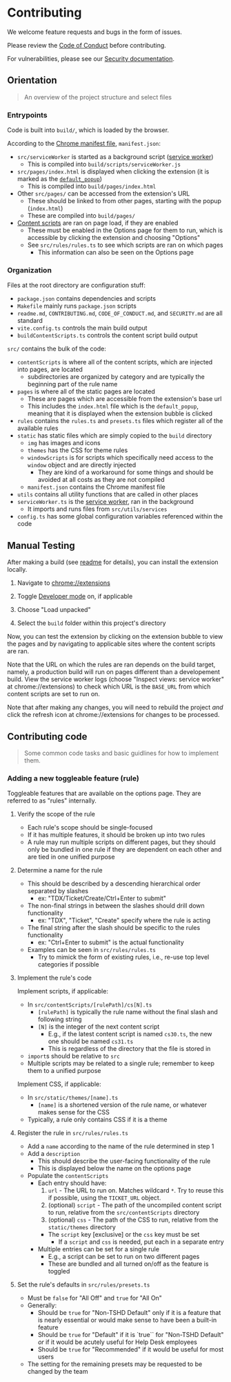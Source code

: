 # Contributing

We welcome feature requests and bugs in the form of issues.

Please review the [Code of Conduct](/CODE_OF_CONDUCT.md) before contributing.

For vulnerabilities, please see our [Security documentation](./SECURITY.md).

## Orientation

> An overview of the project structure and select files

### Entrypoints

Code is built into `build/`, which is loaded by the browser.

According to the [Chrome manifest file]((https://developer.chrome.com/docs/extensions/mv3/manifest/)), `manifest.json`:
- `src/serviceWorker` is started as a background script ([service worker](https://developer.chrome.com/docs/workbox/service-worker-overview/)) 
	- This is compiled into `build/scripts/serviceWorker.js`
- `src/pages/index.html` is displayed when clicking the extension (it is marked as the [`default_popup`](https://developer.chrome.com/docs/extensions/reference/browserAction/#popup))
	- This is compiled into `build/pages/index.html`
- Other `src/pages/` can be accessed from the extension's URL
	- These should be linked to from other pages, starting with the popup (`index.html`)
	- These are compiled into `build/pages/`
- [Content scripts](https://developer.chrome.com/docs/extensions/mv3/content_scripts/) are ran on page load, if they are enabled
	- These must be enabled in the Options page for them to run, which is accessible by clicking the extension and choosing "Options"
	- See `src/rules/rules.ts` to see which scripts are ran on which pages
		- This information can also be seen on the Options page

### Organization

Files at the root directory are configuration stuff:

- `package.json` contains dependencies and scripts
- `Makefile` mainly runs `package.json` scripts
- `readme.md`, `CONTRIBUTING.md`, `CODE_OF_CONDUCT.md`, and `SECURITY.md` are all standard
- `vite.config.ts` controls the main build output
- `buildContentScripts.ts` controls the content script build output

`src/` contains the bulk of the code:

- `contentScripts` is where all of the content scripts, which are injected into pages, are located
	- subdirectories are organized by category and are typically the beginning part of the rule name
- `pages` is where all of the static pages are located
	- These are pages which are accessible from the extension's base url
	- This includes the `index.html` file which is the `default_popup`, meaning that it is displayed when the extension bubble is clicked
- `rules` contains the `rules.ts` and `presets.ts` files which register all of the available rules
- `static` has static files which are simply copied to the `build` directory
	- `img` has images and icons
	- `themes` has the CSS for theme rules
	- `windowScripts` is for scripts which specifically need access to the `window` object and are directly injected
		- They are kind of a workaround for some things and should be avoided at all costs as they are not compiled
	- `manifest.json` contains the Chrome manifest file
- `utils` contains all utility functions that are called in other places
- `serviceWorker.ts` is the [service worker](https://developer.chrome.com/docs/workbox/service-worker-overview/), ran in the background
	- It imports and runs files from `src/utils/services`
- `config.ts` has some global configuration variables referenced within the code

## Manual Testing

After making a build (see [readme](/readme.md#buildingdeployment) for details), you can install the extension locally.

1. Navigate to [chrome://extensions](chrome://extensions)

2. Toggle [Developer mode](https://developer.chrome.com/docs/extensions/mv3/getstarted/development-basics/#load-unpacked) on, if applicable

3. Choose "Load unpacked"

4. Select the `build` folder within this project's directory

Now, you can test the extension by clicking on the extension bubble to view the pages and by navigating to applicable sites where the content scripts are ran.

Note that the URL on which the rules are ran depends on the build target, namely, a production build will run on pages different than a developement build. View the service worker logs (choose "Inspect views: service worker" at chrome://extensions) to check which URL is the `BASE_URL` from which content scripts are set to run on.

Note that after making any changes, you will need to rebuild the project *and* click the refresh icon at chrome://extensions for changes to be processed.

## Contributing code

> Some common code tasks and basic guidlines for how to implement them.

### Adding a new toggleable feature (rule)

Toggleable features that are available on the options page.
They are referred to as "rules" internally.

1. Verify the scope of the rule

	- Each rule's scope should be single-focused
	- If it has multiple features, it should be broken up into two rules
	- A rule may run multiple scripts on different pages, but they should only be bundled in one rule if they are dependent on each other
	and are tied in one unified purpose

2. Determine a name for the rule

	- This should be described by a descending hierarchical order separated by slashes
		- ex: "TDX/Ticket/Create/Ctrl+Enter to submit"
	- The non-final strings in between the slashes should drill down functionality
		- ex: "TDX", "Ticket", "Create" specify where the rule is acting
	- The final string after the slash should be specific to the rules functionality
		- ex: "Ctrl+Enter to submit" is the actual functionality
	- Examples can be seen in `src/rules/rules.ts`
		- Try to mimick the form of existing rules, i.e., re-use top level categories if possible

3. Implement the rule's code

	Implement scripts, if applicable:

	- In `src/contentScripts/[rulePath]/cs[N].ts`
		- `[rulePath]` is typically the rule name without the final slash and following string
		- `[N]` is the integer of the next content script
			- E.g., if the latest content script is named `cs30.ts`, the new one should be named `cs31.ts`
			- This is regardless of the directory that the file is stored in
	- `import`s should be relative to `src`
	- Multiple scripts may be related to a single rule; remember to keep them to a unified purpose

	Implement CSS, if applicable:

	- In `src/static/themes/[name].ts`
		- `[name]` is a shortened version of the rule name, or whatever makes sense for the CSS
	- Typically, a rule only contains CSS if it is a theme

4. Register the rule in `src/rules/rules.ts`

	- Add a `name` according to the name of the rule determined in step 1
	- Add a `description`
		- This should describe the user-facing functionality of the rule
		- This is displayed below the name on the options page
	- Populate the `contentScripts`
		- Each entry should have:
			1. `url` - The URL to run on. Matches wildcard `*`. Try to reuse this if possible, using the `TICKET_URL` object.
			2. (optional) `script` - The path of the uncompiled content script to run, relative from the `src/contentScripts` directory
			3. (optional) `css` - The path of the CSS to run, relative from the `static/themes` directory
			- The `script` key [exclusive] or the `css` key must be set
				- If a `script` and `css` is needed, put each in a separate entry
		- Multiple entries can be set for a single rule
			- E.g., a script can be set to run on two different pages
			- These are bundled and all turned on/off as the feature is toggled

5. Set the rule's defaults in `src/rules/presets.ts`

	- Must be `false` for "All Off" and `true` for "All On"
	- Generally:
		- Should be `true` for "Non-TSHD Default" only if it is a feature that is nearly essential or would make sense to have been a built-in feature
		- Should be `true` for "Default" if it is `true`` for "Non-TSHD Default" *or* if it would be acutely useful for Help Desk employees
		- Should be `true` for "Recommended" if it would be useful for most users
	- The setting for the remaining presets may be requested to be changed by the team
